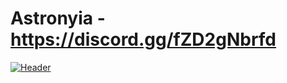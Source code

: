 # Astronyia - https://discord.gg/fZD2gNbrfd
[![Header](https://cdn.discordapp.com/attachments/795072867704242187/884078445582233670/SkidBanner.jpg "Header")](https://skid-hub.com)
